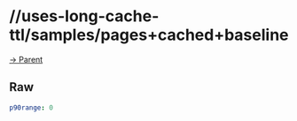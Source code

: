 
# //uses-long-cache-ttl/samples/pages+cached+baseline

[→ Parent](../..)


## Raw


```yaml
p90range: 0

```

